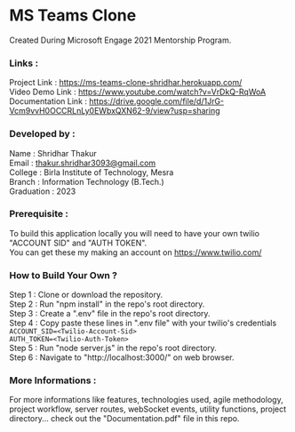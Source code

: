 # MS Teams Clone

Created During Microsoft Engage 2021 Mentorship Program.

### Links : 

Project Link : https://ms-teams-clone-shridhar.herokuapp.com/<br />Video Demo Link : https://www.youtube.com/watch?v=VrDkQ-RqWoA<br />Documentation Link : https://drive.google.com/file/d/1JrG-Vcm9vvH0OCCRLnLy0EWbxQXN62-9/view?usp=sharing<br />

### Developed by :

Name : Shridhar Thakur<br />
Email : thakur.shridhar3093@gmail.com <br />College : Birla Institute of Technology, Mesra <br />Branch : Information Technology (B.Tech.)<br />Graduation : 2023<br />

### Prerequisite : 

To build this application locally you will need to have your own twilio "ACCOUNT SID" and "AUTH TOKEN".<br />You can get these my making an account on https://www.twilio.com/

### How to Build Your Own ?

Step 1 : Clone or download the repository.<br />Step 2 : Run "npm install" in the repo's root directory.<br />Step 3 : Create a ".env" file in the repo's root directory.<br />Step 4 : Copy paste these lines in ".env file" with your twilio's credentials<br />`ACCOUNT_SID=<Twilio-Account-Sid>`<br />
`AUTH_TOKEN=<Twilio-Auth-Token>`<br />Step 5 : Run "node server.js" in the repo's root directory. <br />Step 6 : Navigate to "http://localhost:3000/" on web browser.

### More Informations :

For more informations like features, technologies used, agile methodology, project workflow, server routes, webSocket events, utility functions, project directory... check out the "Documentation.pdf" file in this repo.
